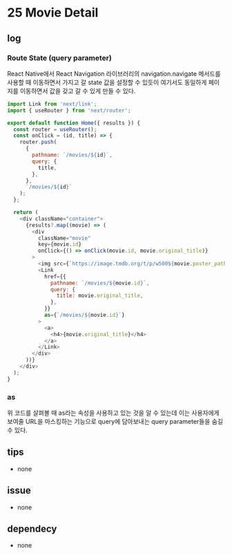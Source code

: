 # 25 Movie Detail

## log

### Route State (query parameter)

React Native에서 React Navigation 라이브러리의 navigation.navigate 메서드를 사용할 때 이동하면서 가지고 갈 state 값을 설정할 수 있듯이 여기서도 동일하게 페이지를 이동하면서 값을 갖고 갈 수 있게 만들 수 있다.

```javascript
import Link from 'next/link';
import { useRouter } from 'next/router';

export default function Home({ results }) {
  const router = useRouter();
  const onClick = (id, title) => {
    router.push(
      {
        pathname: `/movies/${id}`,
        query: {
          title,
        },
      },
      `/movies/${id}`
    );
  };

  return (
    <div className="container">
      {results?.map((movie) => (
        <div
          className="movie"
          key={movie.id}
          onClick={() => onClick(movie.id, movie.original_title)}
        >
          <img src={`https://image.tmdb.org/t/p/w500${movie.poster_path}`} />
          <Link
            href={{
              pathname: `/movies/${movie.id}`,
              query: {
                title: movie.original_title,
              },
            }}
            as={`/movies/${movie.id}`}
          >
            <a>
              <h4>{movie.original_title}</h4>
            </a>
          </Link>
        </div>
      ))}
    </div>
  );
}
```

### as

위 코드를 살펴볼 때 as라는 속성을 사용하고 있는 것을 알 수 있는데 이는 사용자에게 보여줄 URL을 마스킹하는 기능으로 query에 담아보내는 query parameter들을 숨길 수 있다.

## tips

- none

## issue

- none

## dependecy

- none
